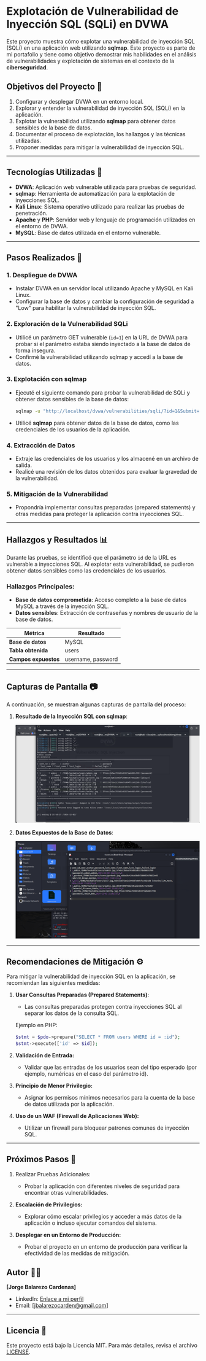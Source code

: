 # **Explotación de Vulnerabilidad de Inyección SQL (SQLi) en DVWA**

Este proyecto muestra cómo explotar una vulnerabilidad de inyección SQL (SQLi) en una aplicación web utilizando **sqlmap**. Este proyecto es parte de mi portafolio y tiene como objetivo demostrar mis habilidades en el análisis de vulnerabilidades y explotación de sistemas en el contexto de la **ciberseguridad**.

## **Objetivos del Proyecto** 🎯

1. Configurar y desplegar DVWA en un entorno local.
2. Explorar y entender la vulnerabilidad de inyección SQL (SQLi) en la aplicación.
3. Explotar la vulnerabilidad utilizando **sqlmap** para obtener datos sensibles de la base de datos.
4. Documentar el proceso de explotación, los hallazgos y las técnicas utilizadas.
5. Proponer medidas para mitigar la vulnerabilidad de inyección SQL.

---

## **Tecnologías Utilizadas** 🔧

- **DVWA**: Aplicación web vulnerable utilizada para pruebas de seguridad.
- **sqlmap**: Herramienta de automatización para la explotación de inyecciones SQL.
- **Kali Linux**: Sistema operativo utilizado para realizar las pruebas de penetración.
- **Apache** y **PHP**: Servidor web y lenguaje de programación utilizados en el entorno de DVWA.
- **MySQL**: Base de datos utilizada en el entorno vulnerable.

---

## **Pasos Realizados** 📝

### 1. **Despliegue de DVWA**  
   - Instalar DVWA en un servidor local utilizando Apache y MySQL en Kali Linux.
   - Configurar la base de datos y cambiar la configuración de seguridad a "Low" para habilitar la vulnerabilidad de inyección SQL.

### 2. **Exploración de la Vulnerabilidad SQLi**  
   - Utilicé un parámetro GET vulnerable (`id=1`) en la URL de DVWA para probar si el parámetro estaba siendo inyectado a la base de datos de forma insegura.
   - Confirmé la vulnerabilidad utilizando sqlmap y accedí a la base de datos.

### 3. **Explotación con sqlmap**  
   - Ejecuté el siguiente comando para probar la vulnerabilidad de SQLi y obtener datos sensibles de la base de datos:
     ```bash
     sqlmap -u "http://localhost/dvwa/vulnerabilities/sqli/?id=1&Submit=Submit#" --cookie="security=low; PHPSESSID=5qrh4q5nsdi5vbjfnsnihvao0t"
     ```
   - Utilicé **sqlmap** para obtener datos de la base de datos, como las credenciales de los usuarios de la aplicación.

### 4. **Extracción de Datos**  
   - Extraje las credenciales de los usuarios y los almacené en un archivo de salida.
   - Realicé una revisión de los datos obtenidos para evaluar la gravedad de la vulnerabilidad.

### 5. **Mitigación de la Vulnerabilidad**  
   - Propondría implementar consultas preparadas (prepared statements) y otras medidas para proteger la aplicación contra inyecciones SQL.

---

## **Hallazgos y Resultados** 📊

Durante las pruebas, se identificó que el parámetro `id` de la URL es vulnerable a inyecciones SQL. Al explotar esta vulnerabilidad, se pudieron obtener datos sensibles como las credenciales de los usuarios.

### **Hallazgos Principales**:
- **Base de datos comprometida**: Acceso completo a la base de datos MySQL a través de la inyección SQL.
- **Datos sensibles**: Extracción de contraseñas y nombres de usuario de la base de datos.

| Métrica            | Resultado                  |
|--------------------|----------------------------|
| **Base de datos**  | MySQL                      |
| **Tabla obtenida** | users                      |
| **Campos expuestos** | username, password        |

---

## **Capturas de Pantalla** 📷

A continuación, se muestran algunas capturas de pantalla del proceso:

1. **Resultado de la Inyección SQL con sqlmap**:

   ![sqlmap-output](results/screenshots/sqlmap-output.png)

2. **Datos Expuestos de la Base de Datos**:

   ![database-data](results/screenshots/database-data.png)

---

## **Recomendaciones de Mitigación** ⚙️

Para mitigar la vulnerabilidad de inyección SQL en la aplicación, se recomiendan las siguientes medidas:

1. **Usar Consultas Preparadas (Prepared Statements)**:
   - Las consultas preparadas protegen contra inyecciones SQL al separar los datos de la consulta SQL.
   
   Ejemplo en PHP:
   ```php
   $stmt = $pdo->prepare("SELECT * FROM users WHERE id = :id");
   $stmt->execute(['id' => $id]);
2. **Validación de Entrada:**
    - Validar que las entradas de los usuarios sean del tipo esperado (por ejemplo, numéricas en el caso del parámetro id).

3. **Principio de Menor Privilegio:**
    - Asignar los permisos mínimos necesarios para la cuenta de la base de datos utilizada por la aplicación.

4. **Uso de un WAF (Firewall de Aplicaciones Web):**
    - Utilizar un firewall para bloquear patrones comunes de inyección SQL.
      
---
## **Próximos Pasos** 🚀
1. Realizar Pruebas Adicionales:
   - Probar la aplicación con diferentes niveles de seguridad para encontrar otras vulnerabilidades.

2. **Escalación de Privilegios:**
   - Explorar cómo escalar privilegios y acceder a más datos de la aplicación o incluso ejecutar comandos del sistema.

3. **Desplegar en un Entorno de Producción:** 
   - Probar el proyecto en un entorno de producción para verificar la efectividad de las medidas de mitigación.
  
## Autor 👨‍💻

**[Jorge Balarezo Cardenas]**  
- LinkedIn: [Enlace a mi perfil](https://www.linkedin.com/in/jorge-balarezo-cardenas/)  
- Email: [jbalarezocarden@gmail.com]

---

## Licencia 📜
Este proyecto está bajo la Licencia MIT. Para más detalles, revisa el archivo [LICENSE](LICENSE).

